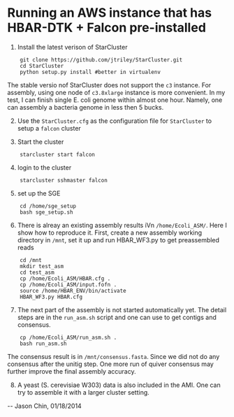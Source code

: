 Running an AWS instance that has HBAR-DTK + Falcon pre-installed
================================================================

1. Install the latest verison of StarCluster

```
    git clone https://github.com/jtriley/StarCluster.git
    cd StarCluster
    python setup.py install #better in virtualenv
```

The stable versio nof StarCluster does not support the `c3` instance.  For
assembly, using one node of `c3.8xlarge` instance is more convenient. In my
test, I can finish single E. coli genome within almost one hour. Namely, one can
assembly a bacteria genome in less then 5 bucks.

2. Use the `StarCluster.cfg` as the configuration file for `StarCluster` to
setup a `falcon` cluster

3. Start the cluster 

```
    starcluster start falcon
```

4. login to the cluster

```
    starcluster sshmaster falcon
```

5. set up the SGE

```
    cd /home/sge_setup
    bash sge_setup.sh
```

6. There is alreay an existing assembly results iVn `/home/Ecoli_ASM/`. Here I
show how to reproduce it. First, create a new assembly working directory in
`/mnt`, set it up and run HBAR_WF3.py to get preassembled reads

```
    cd /mnt
    mkdir test_asm
    cd test_asm
    cp /home/Ecoli_ASM/HBAR.cfg .
    cp /home/Ecoli_ASM/input.fofn .
    source /home/HBAR_ENV/bin/activate
    HBAR_WF3.py HBAR.cfg
```

7. The next part of the assembly is not started automatically yet. The detail
steps are in the `run_asm.sh` script and one can use to get contigs and
consensus. 

```
    cp /home/Ecoli_ASM/run_asm.sh .
    bash run_asm.sh
```

The consensus result is in `/mnt/consensus.fasta`. Since we did not do any
consensus after the unitig step. One more run of quiver consensus may further
improve the final assembly accuracy.

8. A yeast (S. cerevisiae W303) data is also included in the AMI. One can try
to assemble it with a larger cluster setting.

--
Jason Chin, 01/18/2014

